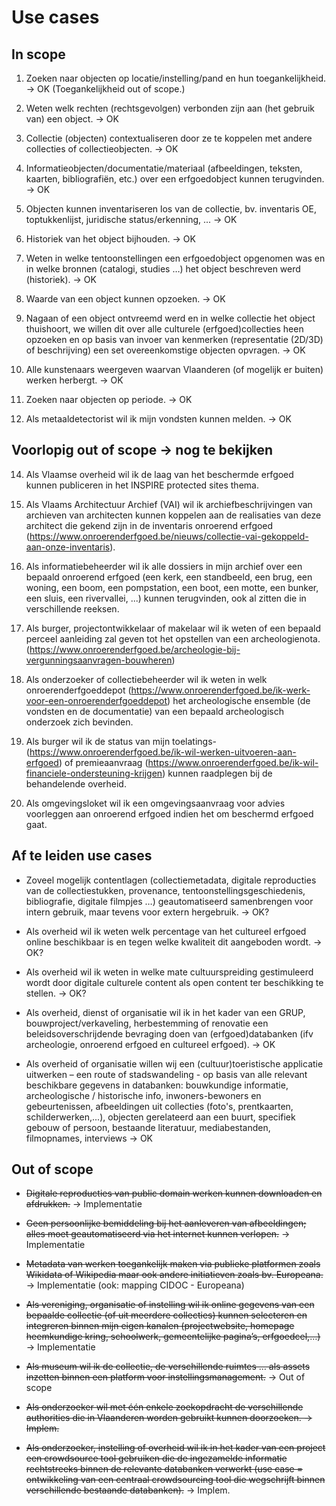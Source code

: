 # Use cases

## In scope

1. Zoeken naar objecten op locatie/instelling/pand en hun toegankelijkheid. ->  OK (Toegankelijkheid out of scope.)

2. Weten welk rechten (rechtsgevolgen) verbonden zijn aan (het gebruik van) een object. -> OK

3. Collectie (objecten) contextualiseren door ze te koppelen met andere collecties of collectieobjecten. -> OK

4. Informatieobjecten/documentatie/materiaal (afbeeldingen, teksten, kaarten, bibliografiën, etc.) over een erfgoedobject kunnen terugvinden. -> OK

6. Objecten kunnen inventariseren los van de collectie, bv. inventaris OE, toptukkenlijst, juridische status/erkenning, ... -> OK

7. Historiek van het object bijhouden. -> OK

8. Weten in welke tentoonstellingen een erfgoedobject opgenomen was en in welke bronnen (catalogi, studies …) het object beschreven werd (historiek). -> OK

9. Waarde van een object kunnen opzoeken. -> OK

10. Nagaan of een object ontvreemd werd en in welke collectie het object thuishoort, we willen dit over alle culturele (erfgoed)collecties heen opzoeken en op basis van invoer van kenmerken (representatie (2D/3D) of beschrijving) een set overeenkomstige objecten opvragen. -> OK

11. Alle kunstenaars weergeven waarvan Vlaanderen (of mogelijk er buiten) werken herbergt. → OK  

12. Zoeken naar objecten op periode. -> OK

13. Als metaaldetectorist wil ik mijn vondsten kunnen melden. -> OK

## Voorlopig out of scope -> nog te bekijken

14. Als Vlaamse overheid wil ik de laag van het beschermde erfgoed kunnen publiceren in het INSPIRE protected sites thema.

15. Als Vlaams Architectuur Archief (VAI) wil ik archiefbeschrijvingen van archieven van architecten kunnen koppelen aan de realisaties van deze architect die gekend zijn in de inventaris onroerend erfgoed (https://www.onroerenderfgoed.be/nieuws/collectie-vai-gekoppeld-aan-onze-inventaris).

16. Als informatiebeheerder wil ik alle dossiers in mijn archief over een bepaald onroerend erfgoed (een kerk, een standbeeld, een brug, een woning, een boom, een pompstation, een boot, een motte, een bunker, een sluis, een rivervallei, ...) kunnen terugvinden, ook al zitten die in verschillende reeksen.

17. Als burger, projectontwikkelaar of makelaar wil ik weten of een bepaald perceel aanleiding zal geven tot het opstellen van een archeologienota. (https://www.onroerenderfgoed.be/archeologie-bij-vergunningsaanvragen-bouwheren)

18. Als onderzoeker of collectiebeheerder wil ik weten in welk onroerenderfgoeddepot (https://www.onroerenderfgoed.be/ik-werk-voor-een-onroerenderfgoeddepot) het archeologische ensemble (de vondsten en de documentatie) van een bepaald archeologisch onderzoek zich bevinden.

19. Als burger wil ik de status van mijn toelatings- (https://www.onroerenderfgoed.be/ik-wil-werken-uitvoeren-aan-erfgoed) of premieaanvraag (https://www.onroerenderfgoed.be/ik-wil-financiele-ondersteuning-krijgen) kunnen raadplegen bij de behandelende overheid.

20. Als omgevingsloket wil ik een omgevingsaanvraag voor advies voorleggen aan onroerend erfgoed indien het om beschermd erfgoed gaat.

## Af te leiden use cases

- Zoveel mogelijk contentlagen (collectiemetadata, digitale reproducties van de collectiestukken, provenance, tentoonstellingsgeschiedenis, bibliografie, digitale filmpjes …) geautomatiseerd samenbrengen voor intern gebruik, maar tevens voor extern hergebruik. → OK?

- Als overheid wil ik weten welk percentage van het cultureel erfgoed online beschikbaar is en tegen welke kwaliteit dit aangeboden wordt. → OK?

- Als overheid wil ik weten in welke mate cultuurspreiding gestimuleerd wordt door digitale culturele content als open content ter beschikking te stellen. → OK?

- Als overheid, dienst of organisatie wil ik in het kader van een GRUP, bouwproject/verkaveling, herbestemming of renovatie een beleidsoverschrijdende bevraging doen van (erfgoed)databanken (ifv archeologie, onroerend erfgoed en cultureel erfgoed). → OK

- Als overheid of organisatie willen wij een (cultuur)toeristische applicatie uitwerken – een route of stadswandeling - op basis van alle relevant beschikbare gegevens in databanken: bouwkundige informatie, archeologische / historische info, inwoners-bewoners en gebeurtenissen, afbeeldingen uit collecties (foto's, prentkaarten, schilderwerken,...), objecten gerelateerd aan een buurt, specifiek gebouw of persoon, bestaande literatuur, mediabestanden, filmopnames, interviews → OK 

## Out of scope

- ~~Digitale reproducties van public domain werken kunnen downloaden en afdrukken.~~ -> Implementatie

- ~~Geen persoonlijke bemiddeling bij het aanleveren van afbeeldingen; alles moet geautomatiseerd via het internet kunnen verlopen.~~ -> Implementatie

- ~~Metadata van werken toegankelijk maken via publieke platformen zoals Wikidata of Wikipedia maar ook andere initiatieven zoals bv. Europeana.~~ → Implementatie (ook: mapping CIDOC - Europeana)

- ~~Als vereniging, organisatie of instelling wil ik online gegevens van een bepaalde collectie (of uit meerdere collecties) kunnen selecteren en integreren binnen mijn eigen kanalen (projectwebsite, homepage heemkundige kring, schoolwerk, gemeentelijke pagina’s, erfgoedcel,…)~~ -> Implementatie

- ~~Als museum wil ik de collectie, de verschillende ruimtes … als assets inzetten binnen een platform voor instellingsmanagement.~~ → Out of scope

- ~~Als onderzoeker wil met één enkele zoekopdracht de verschillende authorities die in Vlaanderen worden gebruikt kunnen doorzoeken. → Implem.~~

- ~~Als onderzoeker, instelling of overheid wil ik in het kader van een project een crowdsource tool gebruiken die de ingezamelde informatie rechtstreeks binnen de relevante databanken verwerkt (use case = ontwikkeling van een centraal crowdsourcing tool die wegschrijft binnen verschillende bestaande databanken).~~ → Implem.

